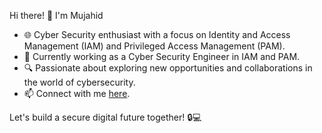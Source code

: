 Hi there! 👋 I'm Mujahid

- 🌐 Cyber Security enthusiast with a focus on Identity and Access Management (IAM) and Privileged Access Management (PAM).
- 💼 Currently working as a Cyber Security Engineer in IAM and PAM.
- 🔍 Passionate about exploring new opportunities and collaborations in the world of cybersecurity.
- 📫 Connect with me [here](https://www.linkedin.com/in/mohammad-mujahid-264658224/).

Let's build a secure digital future together! 🔒💻
<!---
mmujahid0/mmujahid0 is a ✨ special ✨ repository because its `README.md` (this file) appears on your GitHub profile.
You can click the Preview link to take a look at your changes.
--->
